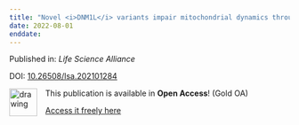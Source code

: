 ```yaml
---
title: "Novel <i>DNM1L</i> variants impair mitochondrial dynamics through divergent mechanisms"
date: 2022-08-01
enddate:
---
```


Published in: *Life Science Alliance*

DOI: [10.26508/lsa.202101284](https://doi.org/10.26508/lsa.202101284)

<img src="https://upload.wikimedia.org/wikipedia/commons/thumb/7/77/Open_Access_logo_PLoS_transparent.svg/800px-Open_Access_logo_PLoS_transparent.svg.png" alt="drawing" width="50" align="left"/> &nbsp;&nbsp;&nbsp;This publication is available in **Open Access**! (Gold OA)

&nbsp;&nbsp;&nbsp;<a href="https://www.life-science-alliance.org/content/lsa/5/12/e202101284.full.pdf">Access it freely here</a>

